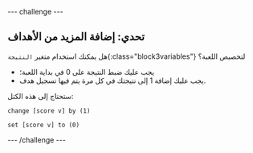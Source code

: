 --- challenge ---

## تحدي: إضافة المزيد من الأهداف
هل يمكنك استخدام متغير `النتيجة`{:class="block3variables"} لتخصيص اللعبة؟

+ يجب عليك ضبط النتيجة على 0 في بداية اللعبة؛
+ يجب عليك إضافة 1 إلى نتيجتك في كل مرة يتم فيها تسجيل هدف.

ستحتاج إلى هذه الكتل:

```blocks3
change [score v] by (1)

set [score v] to (0)
```

--- /challenge ---
